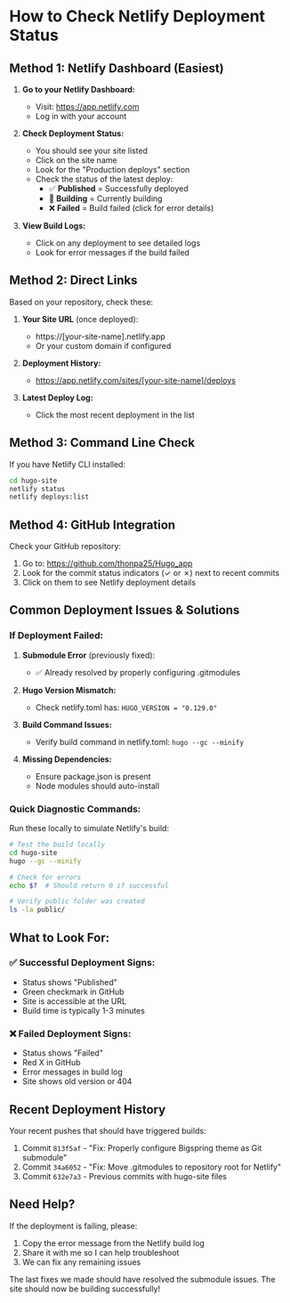 # How to Check Netlify Deployment Status

## Method 1: Netlify Dashboard (Easiest)

1. **Go to your Netlify Dashboard:**
   - Visit: https://app.netlify.com
   - Log in with your account

2. **Check Deployment Status:**
   - You should see your site listed
   - Click on the site name
   - Look for the "Production deploys" section
   - Check the status of the latest deploy:
     - ✅ **Published** = Successfully deployed
     - 🔄 **Building** = Currently building
     - ❌ **Failed** = Build failed (click for error details)

3. **View Build Logs:**
   - Click on any deployment to see detailed logs
   - Look for error messages if the build failed

## Method 2: Direct Links

Based on your repository, check these:

1. **Your Site URL** (once deployed):
   - https://[your-site-name].netlify.app
   - Or your custom domain if configured

2. **Deployment History:**
   - https://app.netlify.com/sites/[your-site-name]/deploys

3. **Latest Deploy Log:**
   - Click the most recent deployment in the list

## Method 3: Command Line Check

If you have Netlify CLI installed:

```bash
cd hugo-site
netlify status
netlify deploys:list
```

## Method 4: GitHub Integration

Check your GitHub repository:
1. Go to: https://github.com/thonpa25/Hugo_app
2. Look for the commit status indicators (✓ or ✗) next to recent commits
3. Click on them to see Netlify deployment details

## Common Deployment Issues & Solutions

### If Deployment Failed:

1. **Submodule Error** (previously fixed):
   - ✅ Already resolved by properly configuring .gitmodules

2. **Hugo Version Mismatch:**
   - Check netlify.toml has: `HUGO_VERSION = "0.129.0"`

3. **Build Command Issues:**
   - Verify build command in netlify.toml: `hugo --gc --minify`

4. **Missing Dependencies:**
   - Ensure package.json is present
   - Node modules should auto-install

### Quick Diagnostic Commands:

Run these locally to simulate Netlify's build:

```bash
# Test the build locally
cd hugo-site
hugo --gc --minify

# Check for errors
echo $?  # Should return 0 if successful

# Verify public folder was created
ls -la public/
```

## What to Look For:

### ✅ Successful Deployment Signs:
- Status shows "Published"
- Green checkmark in GitHub
- Site is accessible at the URL
- Build time is typically 1-3 minutes

### ❌ Failed Deployment Signs:
- Status shows "Failed"
- Red X in GitHub
- Error messages in build log
- Site shows old version or 404

## Recent Deployment History

Your recent pushes that should have triggered builds:
1. Commit `813f5af` - "Fix: Properly configure Bigspring theme as Git submodule"
2. Commit `34a6052` - "Fix: Move .gitmodules to repository root for Netlify"
3. Commit `632e7a3` - Previous commits with hugo-site files

## Need Help?

If the deployment is failing, please:
1. Copy the error message from the Netlify build log
2. Share it with me so I can help troubleshoot
3. We can fix any remaining issues

The last fixes we made should have resolved the submodule issues. The site should now be building successfully!